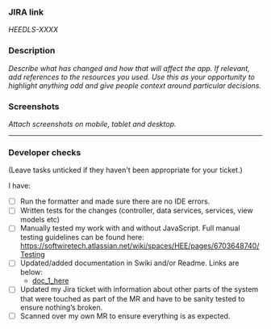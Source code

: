 ### JIRA link
_HEEDLS-XXXX_

### Description
_Describe what has changed and how that will affect the app. If relevant, add references to the resources you used. Use this as your opportunity to highlight anything odd and give people context around particular decisions._

### Screenshots
_Attach screenshots on mobile, tablet and desktop._

-----
### Developer checks
(Leave tasks unticked if they haven't been appropriate for your ticket.)

I have:
- [ ] Run the formatter and made sure there are no IDE errors.
- [ ] Written tests for the changes (controller, data services, services, view models etc)
- [ ] Manually tested my work with and without JavaScript. Full manual testing guidelines can be found here: https://softwiretech.atlassian.net/wiki/spaces/HEE/pages/6703648740/Testing
- [ ] Updated/added documentation in Swiki and/or Readme. Links are below:
  - [doc_1_here](link_1_here)
- [ ] Updated my Jira ticket with information about other parts of the system that were touched as part of the MR and have to be sanity tested to ensure nothing’s broken.
- [ ] Scanned over my own MR to ensure everything is as expected.
